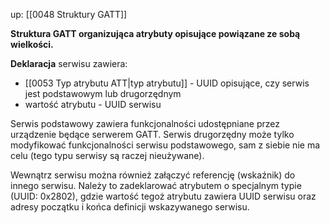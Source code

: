 up: [[0048 Struktury GATT]]

**Struktura GATT organizująca atrybuty opisujące powiązane ze sobą wielkości.**

**Deklaracja** serwisu zawiera:
- [[0053 Typ atrybutu ATT|typ atrybutu]] - UUID opisujące, czy serwis jest podstawowym lub drugorzędnym
- wartość atrybutu - UUID serwisu 

Serwis podstawowy zawiera funkcjonalności udostępniane przez urządzenie będące serwerem GATT.
Serwis drugorzędny może tylko modyfikować funkcjonalności serwisu podstawowego, sam z siebie nie ma celu (tego typu serwisy są raczej nieużywane).

Wewnątrz serwisu można również załączyć referencję (wskaźnik) do innego serwisu. Należy to zadeklarować atrybutem o specjalnym typie (UUID: 0x2802), gdzie wartość tegoż atrybutu zawiera UUID serwisu oraz adresy początku i końca definicji wskazywanego serwisu.